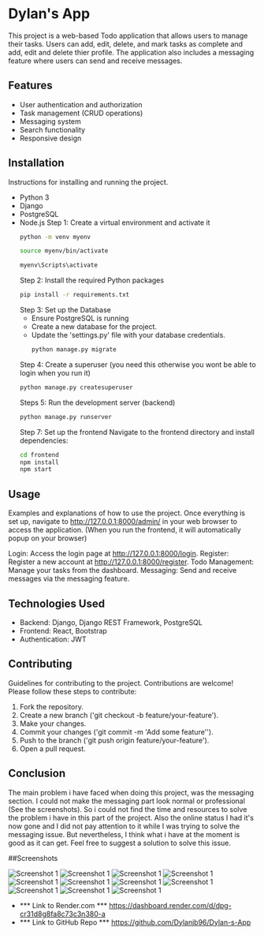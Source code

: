 # Dylan's App 
This project is a web-based Todo application that allows users to manage their tasks. Users can add, edit, delete, and mark tasks as complete and add, edit and delete thier profile. The application also includes a messaging feature where users can send and receive messages.

## Features
- User authentication and authorization
- Task management (CRUD operations)
- Messaging system
- Search functionality
- Responsive design
  
## Installation 
Instructions for installing and running the project.
- Python 3
- Django
- PostgreSQL
- Node.js
  Step 1: Create a virtual environment and activate it
  ```bash
  python -m venv myenv
  ```
  ```bash
  source myenv/bin/activate
  ```
  ```bash
  myenv\Scripts\activate
  ```
  Step 2: Install the required Python packages
  ```bash
  pip install -r requirements.txt
  ```
  Step 3: Set up the Database
  - Ensure PostgreSQL is running
  - Create a new database for the project.
  - Update the 'settings.py' file with your database credentials.
    ```bash
    python manage.py migrate
    ```
  Step 4: Create a superuser (you need this otherwise you wont be able to login when you run it)
  ```bash
  python manage.py createsuperuser
  ```
  Steps 5: Run the development server (backend)
  ```bash
  python manage.py runserver
  ```
  Step 7: Set up the frontend
  Navigate to the frontend directory and install dependencies:
  ```bash
  cd frontend
  npm install
  npm start
  ```
## Usage 
Examples and explanations of how to use the project.
Once everything is set up, navigate to http://127.0.0.1:8000/admin/ in your web browser to access the application. (When you run the frontend, it will automatically popup on your browser)

Login: Access the login page at http://127.0.0.1:8000/login.
Register: Register a new account at http://127.0.0.1:8000/register.
Todo Management: Manage your tasks from the dashboard.
Messaging: Send and receive messages via the messaging feature.

## Technologies Used
- Backend: Django, Django REST Framework, PostgreSQL
- Frontend: React, Bootstrap
- Authentication: JWT

## Contributing 
Guidelines for contributing to the project. Contributions are welcome! Please follow these steps to contribute:
1. Fork the repository.
2. Create a new branch ('git checkout -b feature/your-feature').
3. Make your changes.
4. Commit your changes ('git commit -m 'Add some feature'').
5. Push to the branch ('git push origin feature/your-feature').
6. Open a pull request.

## Conclusion
The main problem i have faced when doing this project, was the messaging section. I could not make the messaging part look normal or professional (See the screenshots). So i could not find the time and resources to solve the problem i have in this part of the project. Also the online status I had it's now gone and I did not pay attention to it while I was trying to solve the messaging issue. But nevertheless, I think what i have at the moment is good as it can get. Feel free to suggest a solution to solve this issue. 

##Screenshots

![Screenshot 1](https://github.com/Dylanjb96/Dylan-s-App/blob/master/Screenshot%20(182).png?raw=true)
![Screenshot 1](https://github.com/Dylanjb96/Dylan-s-App/blob/master/Screenshot%20(183).png?raw=true)
![Screenshot 1](https://github.com/Dylanjb96/Dylan-s-App/blob/master/Screenshot%20(184).png?raw=true)
![Screenshot 1](https://github.com/Dylanjb96/Dylan-s-App/blob/master/Screenshot%20(190).png?raw=true)
![Screenshot 1](https://github.com/Dylanjb96/Dylan-s-App/blob/master/Screenshot%20(191).png?raw=true)
![Screenshot 1](https://github.com/Dylanjb96/Dylan-s-App/blob/master/Screenshot%20(192).png?raw=true)
![Screenshot 1](https://github.com/Dylanjb96/Dylan-s-App/blob/master/Screenshot%20(193).png?raw=true)
![Screenshot 1](https://github.com/user-attachments/assets/23cc8cd3-55df-46a6-9f32-0e237058a184)
![Screenshot 1](https://github.com/Dylanjb96/Dylan-s-App/blob/master/Screenshot%20(187).png?raw=true)
![Screenshot 1](https://github.com/Dylanjb96/Dylan-s-App/blob/master/Screenshot%20(188).png?raw=true)
![Screenshot 1](https://github.com/Dylanjb96/Dylan-s-App/blob/master/Screenshot%20(189).png?raw=true)



- *** Link to Render.com ***
  https://dashboard.render.com/d/dpg-cr31d8g8fa8c73c3n380-a
- *** Link to GitHub Repo ***
  https://github.com/Dylanjb96/Dylan-s-App
 
